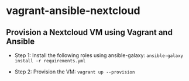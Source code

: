 # vagrant-ansible-nextcloud

## Provision a Nextcloud VM using Vagrant and Ansible

* Step 1: Install the following roles using ansible-galaxy:
```ansible-galaxy install -r requirements.yml```

* Step 2: Provision the VM:
```vagrant up --provision```
